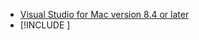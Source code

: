 * [Visual Studio for Mac version 8.4 or later](https://visualstudio.microsoft.com/vs/mac/)
* [!INCLUDE [](~/includes/3.1-SDK.md)]
